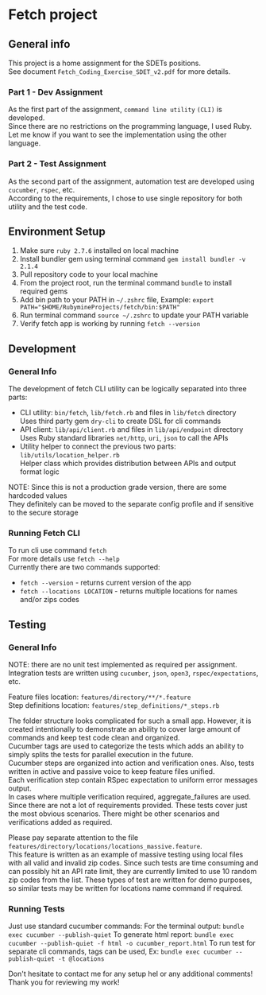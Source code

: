 # Fetch project
## General info
This project is a home assignment for the SDETs positions.   
See document `Fetch_Coding_Exercise_SDET_v2.pdf` for more details.

### Part 1 - Dev Assignment
As the first part of the assignment, `command line utility` `(CLI)` is developed.  
Since there are no restrictions on the programming language, I used Ruby.  
Let me know if you want to see the implementation using the other language.

### Part 2 - Test Assignment
As the second part of the assignment, automation test are developed using `cucumber`, `rspec`, etc.  
According to the requirements, I chose to use single repository for both utility and the test code.  

## Environment Setup
1. Make sure `ruby 2.7.6` installed on local machine
2. Install bundler gem using terminal command `gem install bundler -v 2.1.4`
3. Pull repository code to your local machine
4. From the project root, run the terminal command `bundle` to install required gems
5. Add bin path to your PATH in `~/.zshrc` file, Example: `export PATH="$HOME/RubymineProjects/fetch/bin:$PATH"`
6. Run terminal command `source ~/.zshrc` to update your PATH variable
7. Verify fetch app is working by running `fetch --version`

## Development
### General Info
The development of fetch CLI utility can be logically separated into three parts:  
- CLI utility: `bin/fetch`, `lib/fetch.rb` and files in `lib/fetch` directory  
Uses third party gem `dry-cli` to create DSL for cli commands  
- API client: `lib/api/client.rb` and files in `lib/api/endpoint` directory  
Uses Ruby standard libraries `net/http`, `uri`, `json` to call the APIs  
- Utility helper to connect the previous two parts: `lib/utils/location_helper.rb`  
Helper class which provides distribution between APIs and output format logic   

NOTE: Since this is not a production grade version, there are some hardcoded values  
They definitely can be moved to the separate config profile and if sensitive to the secure storage   

### Running Fetch CLI
To run cli use command `fetch`  
For more details use `fetch --help`  
Currently there are two commands supported: 
 - `fetch --version` - returns current version of the app 
 - `fetch --locations LOCATION` - returns multiple locations for names and/or zips codes

## Testing
### General Info
NOTE: there are no unit test implemented as required per assignment.  
Integration tests are written using `cucumber`, `json`, `open3`, `rspec/expectations`, etc.  

Feature files location: `features/directory/**/*.feature`  
Step definitions location: `features/step_definitions/*_steps.rb`  

The folder structure looks complicated for such a small app. However, it is created intentionally to demonstrate
an ability to cover large amount of commands and keep test code clean and organized.  
Cucumber tags are used to categorize the tests which adds an ability to simply splits the tests for parallel execution
in the future.  
Cucumber steps are organized into action and verification ones. Also, tests written in active and passive voice
to keep feature files unified.  
Each verification step contain RSpec expectation to uniform error messages output.  
In cases where multiple verification required, aggregate_failures are used.
Since there are not a lot of requirements provided. These tests cover just the most obvious scenarios.
There might be other scenarios and verifications added as required.

Please pay separate attention to the file `features/directory/locations/locations_massive.feature`.  
This feature is written as an example of massive testing using local files with all valid and invalid zip codes.
Since such tests are time consuming and can possibly hit an API rate limit, they are currently limited to use 10 random zip codes
from the list. These types of test are written for demo purposes, so similar tests may be written for locations name command if required.  

### Running Tests
Just use standard cucumber commands:
For the terminal output: `bundle exec cucumber --publish-quiet`
To generate html report: `bundle exec cucumber --publish-quiet -f html -o cucumber_report.html`
To run test for separate cli commands, tags can be used, Ex: `bundle exec cucumber --publish-quiet -t @locations`

Don't hesitate to contact me for any setup hel or any additional comments!
Thank you for reviewing my work!
